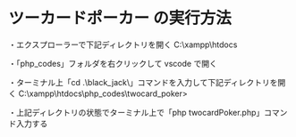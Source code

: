 # ツーカードポーカー の実行方法

・エクスプローラーで下記ディレクトリを開く
C:\xampp\htdocs

・「php_codes」フォルダを右クリックして vscode で開く

・ターミナル上「cd .\black_jack\」コマンドを入力して下記ディレクトリを開く
C:\xampp\htdocs\php_codes\twocard_poker>

・上記ディレクトリの状態でターミナル上で「php twocardPoker.php」コマンド入力する

